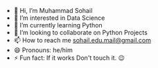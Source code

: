 - 👋 Hi, I’m Muhammad Sohail
- 👀 I’m interested in Data Science
- 🌱 I’m currently learning Python
- 💞️ I’m looking to collaborate on Python Projects
- 📫 How to reach me sohail.edu.mail@gmail.com
- 😄 Pronouns: he/him
- ⚡ Fun fact: If it works Don't touch it. 😉

<!---
SohailKhan-Py/SohailKhan-Py is a ✨ special ✨ repository because its `README.md` (this file) appears on your GitHub profile.
You can click the Preview link to take a look at your changes.
--->
